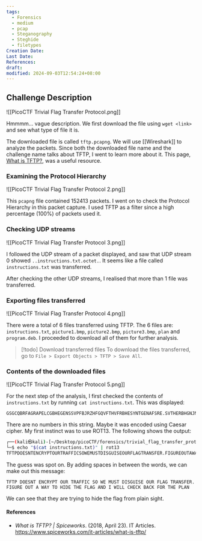 ```yaml
---
tags:
  - Forensics
  - medium
  - pcap
  - Steganography
  - Steghide
  - filetypes
Creation Date: 
Last Date: 
References: 
draft: 
modified: 2024-09-03T12:54:24+08:00
---
```

## Challenge Description 
![[PicoCTF Trivial Flag Transfer Protocol.png]]

Hmmmm... vague description. We first download the file using `wget <link>` and see what type of file it is. 

The downloaded file is called `tftp.pcapng`. We will use [[Wireshark]] to analyze the packets. Since both the downloaded file name and the challenge name talks about TFTP, I went to learn more about it. This page, [What is TFTP?](https://www.spiceworks.com/it-articles/what-is-tftp/), was a useful resource.

### Examining the Protocol Hierarchy
![[PicoCTF Trivial Flag Transfer Protocol 2.png]]

This `pcapng` file contained 152413 packets. I went on to check the Protocol Hierarchy in this packet capture. I used TFTP as a filter since a high percentage (100%) of packets used it. 

### Checking UDP streams
![[PicoCTF Trivial Flag Transfer Protocol 3.png]]

I followed the UDP stream of a packet displayed, and saw that UDP stream 0 showed `..instructions.txt.octet.`. It seems like a file called `instructions.txt` was transferred. 

After checking the other UDP streams, I realised that more than 1 file was transferred. 

### Exporting files transferred

![[PicoCTF Trivial Flag Transfer Protocol 4.png]]

There were a total of 6 files transferred using TFTP. The 6 files are: `instructions.txt`, `picture1.bmp`, `picture2.bmp`, `picture3.bmp`, `plan` and `program.deb`. I proceeded to download all of them for further analysis. 

>[!todo] Download transferred files
>To download the files transferred, go to `File > Export Objects > TFTP > Save All`.

### Contents of the downloaded files
![[PicoCTF Trivial Flag Transfer Protocol 5.png]]

For the next step of the analysis, I first checked the contents of `instructions.txt` by running `cat instructions.txt`. This was displayed: 

```
GSGCQBRFAGRAPELCGBHEGENSSVPFBJRZHFGQVFTHVFRBHESYNTGENAFSRE.SVTHERBHGNJNLGBUVQRGURSYNTNAQVJVYYPURPXONPXSBEGURCYNA
```

There are no numbers in this string. Maybe it was encoded using Caesar cipher. My first instinct was to use ROT13. The following shows the output: 

```bash
┌──(kali㉿kali)-[~/Desktop/picoCTF/forensics/trivial_flag_transfer_protocol]
└─$ echo "$(cat instructions.txt)" | rot13 
TFTPDOESNTENCRYPTOURTRAFFICSOWEMUSTDISGUISEOURFLAGTRANSFER.FIGUREOUTAWAYTOHIDETHEFLAGANDIWILLCHECKBACKFORTHEPLAN
```

The guess was spot on. By adding spaces in between the words, we can make out this message: 

```
TFTP DOESNT ENCRYPT OUR TRAFFIC SO WE MUST DISGUISE OUR FLAG TRANSFER. FIGURE OUT A WAY TO HIDE THE FLAG AND I WILL CHECK BACK FOR THE PLAN
```
We can see that they are trying to hide the flag from plain sight. 


#### References
- _What is TFTP? | Spiceworks_. (2018, April 23). IT Articles. https://www.spiceworks.com/it-articles/what-is-tftp/
